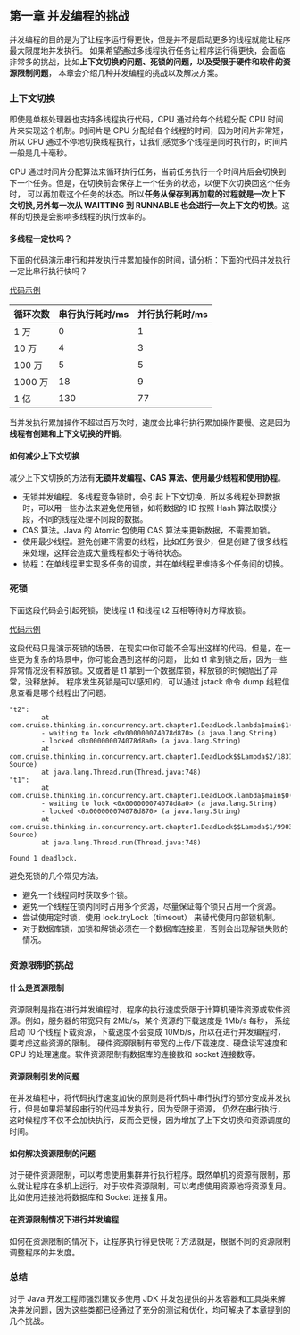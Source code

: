 ## 第一章 并发编程的挑战

并发编程的目的是为了让程序运行得更快，但是并不是启动更多的线程就能让程序最大限度地并发执行。
如果希望通过多线程执行任务让程序运行得更快，会面临非常多的挑战，比如**上下文切换的问题、死锁的问题，以及受限于硬件和软件的资源限制问题**，
本章会介绍几种并发编程的挑战以及解决方案。
    
### 上下文切换

即使是单核处理器也支持多线程执行代码，CPU 通过给每个线程分配 CPU 时间片来实现这个机制。时间片是 CPU 分配给各个线程的时间，因为时间片非常短，
所以 CPU 通过不停地切换线程执行，让我们感觉多个线程是同时执行的，时间片一般是几十毫秒。

CPU 通过时间片分配算法来循环执行任务，当前任务执行一个时间片后会切换到下一个任务。但是，在切换前会保存上一个任务的状态，以便下次切换回这个任务时，
可以再加载这个任务的状态。所以**任务从保存到再加载的过程就是一次上下文切换,另外每一次从 WAITTING 到 RUNNABLE 也会进行一次上下文的切换**。这样的切换是会影响多线程的执行效率的。

#### 多线程一定快吗？

下面的代码演示串行和并发执行并累加操作的时间，请分析：下面的代码并发执行一定比串行执行快吗？

[代码示例](MustConcurrencyBeFast.java)

<table>
    <thead>
        <tr>
            <th>循环次数</th>
            <th>串行执行耗时/ms</th>
            <th>并行执行耗时/ms</th>
        </tr>
    </thead>
    <tbody>
        <tr>
            <td>1 万</td>
            <td>0</td>
            <td>1</td>
        </tr>
        <tr>
            <td>10 万</td>
            <td>4</td>
            <td>3</td>
        </tr>
        <tr>
            <td>100 万</td>
            <td>5</td>
            <td>5</td>
        </tr>      
        <tr>
            <td>1000 万</td>
            <td>18</td>
            <td>9</td>
        </tr>       
        <tr>
            <td>1 亿</td>
            <td>130</td>
            <td>77</td>
        </tr>                   
    </tbody>
</table>

当并发执行累加操作不超过百万次时，速度会比串行执行累加操作要慢。这是因为**线程有创建和上下文切换的开销**。

#### 如何减少上下文切换
减少上下文切换的方法有**无锁并发编程、CAS 算法、使用最少线程和使用协程**。

- 无锁并发编程。多线程竞争锁时，会引起上下文切换，所以多线程处理数据时，可以用一些办法来避免使用锁，如将数据的 ID 按照 Hash 算法取模分段，不同的线程处理不同段的数据。
- CAS 算法。Java 的 Atomic 包使用 CAS 算法来更新数据，不需要加锁。
- 使用最少线程。避免创建不需要的线程，比如任务很少，但是创建了很多线程来处理，这样会造成大量线程都处于等待状态。
- 协程：在单线程里实现多任务的调度，并在单线程里维持多个任务间的切换。

### 死锁

下面这段代码会引起死锁，使线程 t1 和线程 t2 互相等待对方释放锁。

[代码示例](DeadLock.java)

这段代码只是演示死锁的场景，在现实中你可能不会写出这样的代码。但是，在一些更为复杂的场景中，你可能会遇到这样的问题，
比如 t1 拿到锁之后，因为一些异常情况没有释放锁。又或者是 t1 拿到一个数据库锁，释放锁的时候抛出了异常，没释放掉。
程序发生死锁是可以感知的，可以通过 jstack 命令 dump 线程信息查看是哪个线程出了问题。

```text
"t2":
        at com.cruise.thinking.in.concurrency.art.chapter1.DeadLock.lambda$main$1(DeadLock.java:35)
        - waiting to lock <0x000000074078d870> (a java.lang.String)
        - locked <0x000000074078d8a0> (a java.lang.String)
        at com.cruise.thinking.in.concurrency.art.chapter1.DeadLock$$Lambda$2/1831932724.run(Unknown Source)
        at java.lang.Thread.run(Thread.java:748)
"t1":
        at com.cruise.thinking.in.concurrency.art.chapter1.DeadLock.lambda$main$0(DeadLock.java:21)
        - waiting to lock <0x000000074078d8a0> (a java.lang.String)
        - locked <0x000000074078d870> (a java.lang.String)
        at com.cruise.thinking.in.concurrency.art.chapter1.DeadLock$$Lambda$1/990368553.run(Unknown Source)
        at java.lang.Thread.run(Thread.java:748)

Found 1 deadlock.
```
避免死锁的几个常见方法。
- 避免一个线程同时获取多个锁。
- 避免一个线程在锁内同时占用多个资源，尽量保证每个锁只占用一个资源。
- 尝试使用定时锁，使用 lock.tryLock（timeout） 来替代使用内部锁机制。
- 对于数据库锁，加锁和解锁必须在一个数据库连接里，否则会出现解锁失败的情况。

### 资源限制的挑战
#### 什么是资源限制
资源限制是指在进行并发编程时，程序的执行速度受限于计算机硬件资源或软件资源。例如，服务器的带宽只有 2Mb/s，某个资源的下载速度是 1Mb/s 每秒，
系统启动 10 个线程下载资源，下载速度不会变成 10Mb/s，所以在进行并发编程时，要考虑这些资源的限制。
硬件资源限制有带宽的上传/下载速度、硬盘读写速度和 CPU 的处理速度。软件资源限制有数据库的连接数和 socket 连接数等。
#### 资源限制引发的问题
在并发编程中，将代码执行速度加快的原则是将代码中串行执行的部分变成并发执行，但是如果将某段串行的代码并发执行，因为受限于资源，
仍然在串行执行，这时候程序不仅不会加快执行，反而会更慢，因为增加了上下文切换和资源调度的时间。
#### 如何解决资源限制的问题
对于硬件资源限制，可以考虑使用集群并行执行程序。既然单机的资源有限制，那么就让程序在多机上运行。对于软件资源限制，可以考虑使用资源池将资源复用。比如使用连接池将数据库和 Socket 连接复用。
#### 在资源限制情况下进行并发编程
如何在资源限制的情况下，让程序执行得更快呢？方法就是，根据不同的资源限制调整程序的并发度。
### 总结
对于 Java 开发工程师强烈建议多使用 JDK 并发包提供的并发容器和工具类来解决并发问题，因为这些类都已经通过了充分的测试和优化，均可解决了本章提到的几个挑战。
